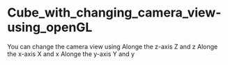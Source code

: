 # Cube_with_changing_camera_view-using_openGL

You can change the camera view using 
    Alonge the z-axis Z and z
    Alonge the x-axis X and x
    Alonge the y-axis Y and y
